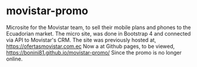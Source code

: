 # movistar-promo
Microsite for the Movistar team, to sell their mobile plans and phones to the Ecuadorian market. The micro site, was done in Bootstrap 4 and connected via API to Movistar's CRM.
The site was previously hosted at, https://ofertasmovistar.com.ec  Now a at Github pages, to be viewed,  https://bonini81.github.io/movistar-promo/  Since the promo is no longer online.
